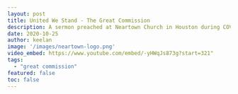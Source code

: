 ```yaml
---
layout: post
title: United We Stand - The Great Commission
description: A sermon preached at Neartown Church in Houston during COVID lockdown. The text is Matthew 28:16-20.
date: 2020-10-25
author: keelan
image: '/images/neartown-logo.png'
video_embed: https://www.youtube.com/embed/-yHWqJs873g?start=321"
tags:
  - "great commission"
featured: false
toc: false
---
```

